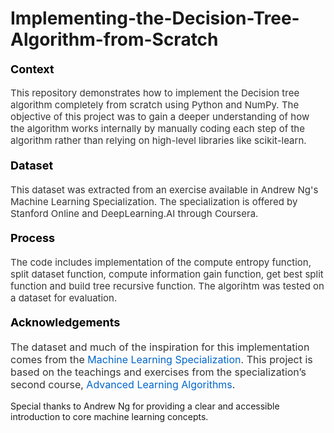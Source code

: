 # Implementing-the-Decision-Tree-Algorithm-from-Scratch

#### <span style="font-size: 18px; color: #000000; font-weight: bold;">Context</span>
<p style="font-size: 15px; color: #333333;">
    This repository demonstrates how to implement the Decision tree algorithm completely from scratch using Python and NumPy. The objective of this project was to gain a deeper understanding of how the algorithm works internally by manually coding each step of the algorithm rather than relying on high-level libraries like scikit-learn.
</p>

#### <span style="font-size: 18px; color: #000000; font-weight: bold;">Dataset</span>
<p style="font-size: 15px; color: #333333;">
    This dataset was extracted from an exercise available in Andrew Ng's Machine Learning Specialization. The specialization is offered by Stanford Online and DeepLearning.AI through Coursera.
</p>

#### <span style="font-size: 18px; color: #000000; font-weight: bold;">Process</span>
<p style="font-size: 15px; color: #333333;">
    The code includes implementation of the compute entropy function, split dataset function, compute information gain function, get best split function and build tree recursive function. The algorihtm was tested on a dataset for evaluation.
</p>

#### <span style="font-size: 18px; color: #000000; font-weight: bold;">Acknowledgements</span>
<p style="font-size: 16px; color: #333333;">
The dataset and much of the inspiration for this implementation comes from the  <a href="https://www.coursera.org/specializations/machine-learning-introduction" target="_blank" style="color: #0066cc; text-decoration: none;">Machine Learning Specialization</a>. This project is based on the teachings and exercises from the specialization’s second course,  <a href="https://www.coursera.org/learn/advanced-learning-algorithms" target="_blank" style="color: #0066cc; text-decoration: none;">
Advanced Learning Algorithms</a>.

Special thanks to Andrew Ng for providing a clear and accessible introduction to core machine learning concepts.

</p>
